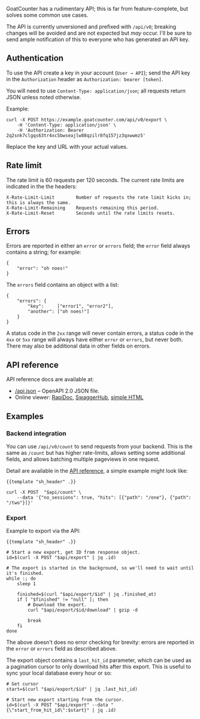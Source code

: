 GoatCounter has a rudimentary API; this is far from feature-complete, but solves
some common use cases.

The API is currently unversioned and prefixed with `/api/v0`; breaking changes
will be avoided and are not expected but *may* occur. I'll be sure to send ample
notification of this to everyone who has generated an API key.


Authentication
--------------
To use the API create a key in your account (`User → API`); send the API key in
the `Authorization` header as `Authorization: bearer [token]`.

You will need to use `Content-Type: application/json`; all requests return JSON
unless noted otherwise.

Example:

    curl -X POST https://example.goatcounter.com/api/v0/export \
        -H 'Content-Type: application/json' \
        -H 'Authorization: Bearer 2q2snk7clgqs63tr4xc5bwseajlw88qzilr8fq157jz3qxwwmz5'

Replace the key and URL with your actual values.


Rate limit
----------
The rate limit is 60 requests per 120 seconds. The current rate limits are
indicated in the the headers:

    X-Rate-Limit-Limit        Number of requests the rate limit kicks in; this is always the same.
    X-Rate-Limit-Remaining    Requests remaining this period.
    X-Rate-Limit-Reset        Seconds until the rate limits resets.


Errors
------
Errors are reported in either an `error` or `errors` field; the `error` field
always contains a string; for example:

    {
        "error": "oh noes!"
    }

The `errors` field contains an object with a list:

    {
        "errors": {
            "key":     ["error1", "error2"],
            "another": ["oh noes!"]
        }
    }

A status code in the `2xx` range will never contain errors, a status code in the
`4xx` or `5xx` range will always have either `error` or `errors`, but never
both. There may also be additional data in other fields on errors.


API reference
-------------
API reference docs are available at:

- [/api.json](/api.json) – OpenAPI 2.0 JSON file.
- Online viewer: [RapiDoc][1], [SwaggerHub][2], [simple HTML][3]

[1]: /api2.html
[2]: https://app.swaggerhub.com/apis-docs/Carpetsmoker/GoatCounter/0.1
[3]: /api.html


Examples
--------

### Backend integration
You can use `/api/v0/count` to send requests from your backend. This is the same
as `/count` but has higher rate-limits, allows setting some additional fields,
and allows batching multiple pageviews in one request.

Detail are available in the [API reference](/api.html#count), a simple example
might look like:

    {{template "sh_header" .}}

    curl -X POST  "$api/count" \
        --data '{"no_sessions": true, "hits": [{"path": "/one"}, {"path": "/two"}]}'

### Export

Example to export via the API:

    {{template "sh_header" .}}

    # Start a new export, get ID from response object.
    id=$(curl -X POST "$api/export" | jq .id)

    # The export is started in the background, so we'll need to wait until it's finished.
    while :; do
        sleep 1

        finished=$(curl "$api/export/$id" | jq .finished_at)
        if [ "$finished" != "null" ]; then
            # Download the export.
            curl "$api/export/$id/download" | gzip -d

            break
        fi
    done

The above doesn't does no error checking for brevity: errors are reported in the
`error` or `errors` field as described above.

The export object contains a `last_hit_id` parameter, which can be used as a
pagination cursor to only download hits after this export. This is useful to
sync your local database every hour or so:

    # Get cursor
    start=$(curl "$api/export/$id" | jq .last_hit_id)

    # Start new export starting from the cursor.
    id=$(curl -X POST "$api/export" --data "{\"start_from_hit_id\":$start}" | jq .id)
